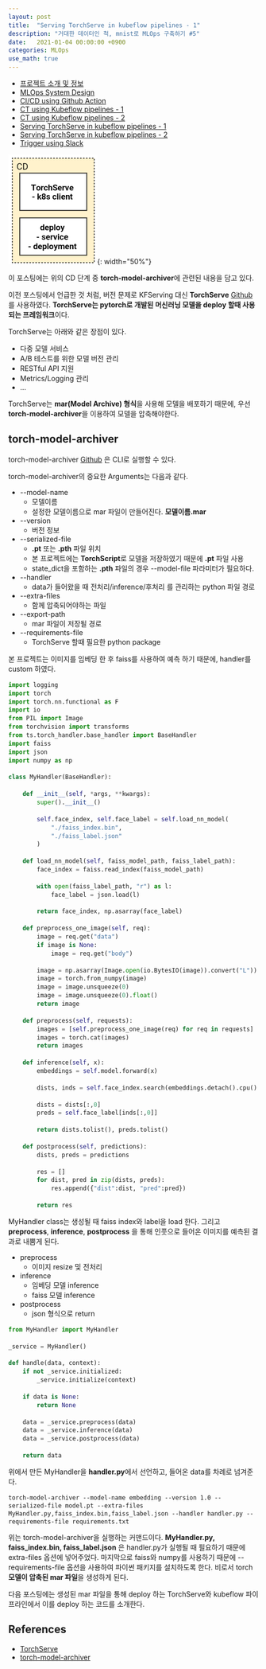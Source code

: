 ```yaml
---
layout: post
title:  "Serving TorchServe in kubeflow pipelines - 1"
description: "거대한 데이터인 척, mnist로 MLOps 구축하기 #5"
date:   2021-01-04 00:00:00 +0900
categories: MLOps
use_math: true
---
```


- [프로젝트 소개 및 정보](https://byeongjokim.github.io/posts/MLOps-Toy-Project-0/)
- [MLOps System Design](https://byeongjokim.github.io/posts/MLOps-Toy-Project-1/)
- [CI/CD using Github Action](https://byeongjokim.github.io/posts/MLOps-Toy-Project-2/)
- [CT using Kubeflow pipelines - 1](https://byeongjokim.github.io/posts/MLOps-Toy-Project-3/)
- [CT using Kubeflow pipelines - 2](https://byeongjokim.github.io/posts/MLOps-Toy-Project-4/)
- [Serving TorchServe in kubeflow pipelines - 1](https://byeongjokim.github.io/posts/MLOps-Toy-Project-5/)
- [Serving TorchServe in kubeflow pipelines - 2](https://byeongjokim.github.io/posts/MLOps-Toy-Project-6/)
- [Trigger using Slack](https://byeongjokim.github.io/posts/MLOps-Toy-Project-7/)

![pipeline](https://raw.githubusercontent.com/byeongjokim/byeongjokim.github.io/master/assets/images/mlops5/pipeline.png){: width="50%"}

이 포스팅에는 위의 CD 단계 중 **torch-model-archiver**에 관련된 내용을 담고 있다.

이전 포스팅에서 언급한 것 처럼, 버전 문제로 KFServing 대신 **TorchServe** [Github](https://github.com/pytorch/serve)를 사용하였다. **TorchServe는 pytorch로 개발된 머신러닝 모델을 deploy 할때 사용되는 프레임워크**이다.

TorchServe는 아래와 같은 장점이 있다.
- 다중 모델 서비스
- A/B 테스트를 위한 모델 버전 관리
- RESTful API 지원
- Metrics/Logging 관리
- ...

TorchServe는 **mar(Model Archive) 형식**을 사용해 모델을 배포하기 때문에, 우선 **torch-model-archiver**을 이용하여 모델을 압축해야한다.

## torch-model-archiver
torch-model-archiver [Github](https://github.com/pytorch/serve/tree/master/model-archiver) 은 CLI로 실행할 수 있다. 

torch-model-archiver의 중요한 Arguments는 다음과 같다.
- --model-name
    - 모델이름
    - 설정한 모델이름으로 mar 파일이 만들어진다. **모델이름.mar**
- --version
    - 버전 정보
- --serialized-file
    - **.pt** 또는 **.pth** 파일 위치
    - 본 프로젝트에는 **TorchScript**로 모델을 저장하였기 때문에 **.pt** 파일 사용
    - state_dict을 포함하는 **.pth** 파일의 경우 --model-file 파라미터가 필요하다.
- --handler
    - data가 들어왔을 때 전처리/inference/후처리 를 관리하는 python 파일 경로
- --extra-files
    - 함께 압축되어야하는 파일
- --export-path
    - mar 파일이 저장될 경로
- --requirements-file
    - TorchServe 할때 필요한 python package

본 프로젝트는 이미지를 임베딩 한 후 faiss를 사용하여 예측 하기 때문에, handler를 custom 하였다.

```python
import logging
import torch
import torch.nn.functional as F
import io
from PIL import Image
from torchvision import transforms
from ts.torch_handler.base_handler import BaseHandler
import faiss
import json
import numpy as np

class MyHandler(BaseHandler):

    def __init__(self, *args, **kwargs):
        super().__init__()

        self.face_index, self.face_label = self.load_nn_model(
            "./faiss_index.bin",
            "./faiss_label.json"
        )

    def load_nn_model(self, faiss_model_path, faiss_label_path):
        face_index = faiss.read_index(faiss_model_path)
        
        with open(faiss_label_path, "r") as l:
            face_label = json.load(l)
        
        return face_index, np.asarray(face_label)

    def preprocess_one_image(self, req):
        image = req.get("data")
        if image is None:
            image = req.get("body")

        image = np.asarray(Image.open(io.BytesIO(image)).convert("L"))
        image = torch.from_numpy(image)
        image = image.unsqueeze(0)
        image = image.unsqueeze(0).float()
        return image
    
    def preprocess(self, requests):
        images = [self.preprocess_one_image(req) for req in requests]
        images = torch.cat(images)
        return images

    def inference(self, x):
        embeddings = self.model.forward(x)
        
        dists, inds = self.face_index.search(embeddings.detach().cpu().numpy(), 3)
        
        dists = dists[:,0]
        preds = self.face_label[inds[:,0]]

        return dists.tolist(), preds.tolist()
    
    def postprocess(self, predictions):
        dists, preds = predictions

        res = []
        for dist, pred in zip(dists, preds):
            res.append({"dist":dist, "pred":pred})

        return res
```

MyHandler class는 생성될 때 faiss index와 label을 load 한다. 그리고 **preprocess**, **inference**, **postprocess** 을 통해 인풋으로 들어온 이미지를 예측된 결과로 내뿜게 된다.
- preprocess
    - 이미지 resize 및 전처리
- inference
    - 임베딩 모델 inference
    - faiss 모델 inference
- postprocess
    - json 형식으로 return

```python
from MyHandler import MyHandler

_service = MyHandler()

def handle(data, context):
    if not _service.initialized:
        _service.initialize(context)
    
    if data is None:
        return None
    
    data = _service.preprocess(data)
    data = _service.inference(data)
    data = _service.postprocess(data)

    return data
```

위에서 만든 MyHandler을 **handler.py**에서 선언하고, 들어온 data를 차례로 넘겨준다.

```
torch-model-archiver --model-name embedding --version 1.0 --serialized-file model.pt --extra-files MyHandler.py,faiss_index.bin,faiss_label.json --handler handler.py --requirements-file requirements.txt
```

위는 torch-model-archiver을 실행하는 커맨드이다. **MyHandler.py, faiss_index.bin, faiss_label.json** 은 handler.py가 실행될 때 필요하기 때문에 extra-files 옵션에 넣어주었다. 마지막으로 faiss와 numpy를 사용하기 때문에 --requirements-file 옵션을 사용하여 파이썬 패키지를 설치하도록 한다. 비로서 torch **모델이 압축된 mar 파일**을 생성하게 된다. 

다음 포스팅에는 생성된 mar 파일을 통해 deploy 하는 TorchServe와 kubeflow 파이프라인에서 이를 deploy 하는 코드를 소개한다.

## References
- [TorchServe](https://github.com/pytorch/serve)
- [torch-model-archiver](https://github.com/pytorch/serve/tree/master/model-archiver)